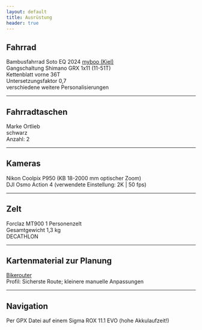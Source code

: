 ```yaml
---
layout: default
title: Ausrüstung
header: true
---
```


## Fahrrad

Bambusfahrrad Soto EQ 2024 [myboo (Kiel)](https://www.my-boo.de/gravel-bikes/soto-eq/konfigurator) \
Gangschaltung Shimano GRX 1x11 (11-51T) \
Kettenblatt vorne 36T \
Untersetzungsfaktor 0,7 \
verschiedene weitere Personalisierungen

---

## Fahrradtaschen

Marke Ortlieb \
schwarz \
Anzahl: 2

---

## Kameras

Nikon Coolpix P950 (KB 18-2000 mm optischer Zoom) \
DJI Osmo Action 4 (verwendete Einstellung: 2K | 50 fps)

---

## Zelt

Forclaz MT900 1 Personenzelt \
Gesamtgewicht 1,3 kg \
DECATHLON

---

## Kartenmaterial zur Planung

[Bikerouter](https://bikerouter.de/#map=5/50.990/9.860/osm-mapnik-german_style&profile=safety) \
Profil: Sicherste Route; kleinere manuelle Anpassungen

---

## Navigation

Per GPX Datei auf einem Sigma ROX 11.1 EVO (hohe Akkulaufzeit!)